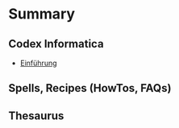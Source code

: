 # Summary

## Codex Informatica

* [Einführung](README.md)


## Spells, Recipes \(HowTos, FAQs\)

## Thesaurus

